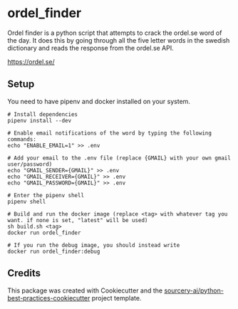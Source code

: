 # ordel_finder

Ordel finder is a python script that attempts to crack the ordel.se word of the day. It does this by going through all the five letter words in the swedish dictionary and reads the response from the ordel.se API.

https://ordel.se/

## Setup

You need to have pipenv and docker installed on your system.

```
# Install dependencies
pipenv install --dev

# Enable email notifications of the word by typing the following commands:
echo "ENABLE_EMAIL=1" >> .env

# Add your email to the .env file (replace {GMAIL} with your own gmail user/password)
echo "GMAIL_SENDER={GMAIL}" >> .env
echo "GMAIL_RECEIVER={GMAIL}" >> .env
echo "GMAIL_PASSWORD={GMAIL}" >> .env

# Enter the pipenv shell
pipenv shell

# Build and run the docker image (replace <tag> with whatever tag you want. if none is set, "latest" will be used)
sh build.sh <tag>
docker run ordel_finder

# If you run the debug image, you should instead write
docker run ordel_finder:debug

```

## Credits
This package was created with Cookiecutter and the [sourcery-ai/python-best-practices-cookiecutter](https://github.com/sourcery-ai/python-best-practices-cookiecutter) project template.
